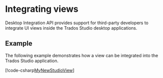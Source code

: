 Integrating views
=====
Desktop Integration API provides support for third-party developers to integrate UI views inside the Trados Studio desktop applications.

Example
----
The following example demonstrates how a view can be integrated into the Trados Studio application.

[!code-csharp[MyNewStudioView](code_samples/MyNewStudioView.cs)]
